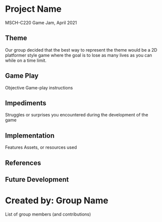 # Project Name
MSCH-C220 Game Jam, April 2021

## Theme
Our group decided that the best way to represent the theme would be a 2D platformer style game where the goal is to lose as many lives as you can while on a time limit.

## Game Play
Objective
Game-play instructions

## Impediments
Struggles or surprises you encountered during the development of the game

## Implementation
Features
Assets, or resources used

## References

## Future Development

# Created by: Group Name
List of group members (and contributions)
